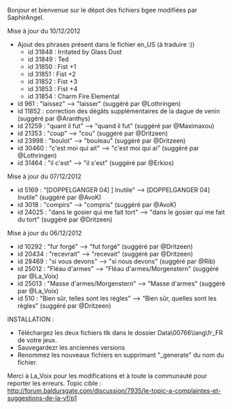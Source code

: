 Bonjour et bienvenue sur le dépot des fichiers bgee modifiées par SaphirAngel.


Mise à jour du 10/12/2012
- Ajout des phrases présent dans le fichier en_US (à traduire :))
	- id 31848 : Irritated by Glass Dust
	- id 31849 : Ted
	- id 31850 : Fist +1
	- id 31851 : Fist +2
	- id 31852 : Fist +3
	- id 31853 : Fist +4
	- id 31854 : Charm Fire Elemental
- id 961 : "laissez" --> "laisser" (suggéré par @Lothringen)
- id 11852 : correction des dégâts supplémentaires de la dague de venin (suggéré par @Aranthys)
- id 21259 : "quant il fut" --> "quand il fut" (suggéré par @Maximaxou)
- id 21353 : "coup" --> "cou" (suggéré par @Dritzeen)
- id 23998 : "boulot" --> "bouleau" (suggéré par @Dritzeen)
- id 30460 : "c'est moi qui ait" --> "c'est moi qui ai" (suggéré par @Lothringen)
- id 31464 : "il c'est" --> "il s'est" (suggéré par @Erkios)

Mise à jour du 07/12/2012
- id 5169 : "[DOPPELGANGER 04] ] Inutile" --> [DOPPELGANGER 04] Inutile" (suggéré par @AvoK)
- id 3018 : "compirs" --> "compris" (suggéré par @AvoK)
- id 24025 : "dans le gosier qui me fait tort" --> "dans le gosier qui me fait du tort" (suggéré par @Dritzeen)

Mise à jour du 06/12/2012
- id 10292 : "fur forgé" --> "fut forgé" (suggéré par @Dritzeen)
- id 20434 : "recevrait" --> "recevait" (suggéré par @Dritzeen)
- id 28469 : "si vous devons" --> "si nous devons" (suggéré par @Rib)
- id 25012 : "Fléau d'armes" --> "Fléau d'armes/Morgenstern" (suggéré par @La_Voix)
- id 25013 : "Masse d'armes/Morgenstern" --> "Masse d'armes" (suggéré par @La_Voix)
- id 510 : "Bien sûr, telles sont les règles" --> "Bien sûr, quelles sont les règles" (suggéré par @Dritzeen)


INSTALLATION :
- Téléchargez les deux fichiers tlk dans le dossier Data\00766\lang\fr_FR de votre jeux.
- Sauvegardezr les anciennes versions
- Renommez les nouveaux fichiers en supprimant "_generate" du nom du fichier.

Merci à La_Voix pour les modifications et à toute la communauté pour reporter les erreurs.
Topic cible : http://forum.baldursgate.com/discussion/7935/le-topic-a-complaintes-et-suggestions-de-la-vf/p1